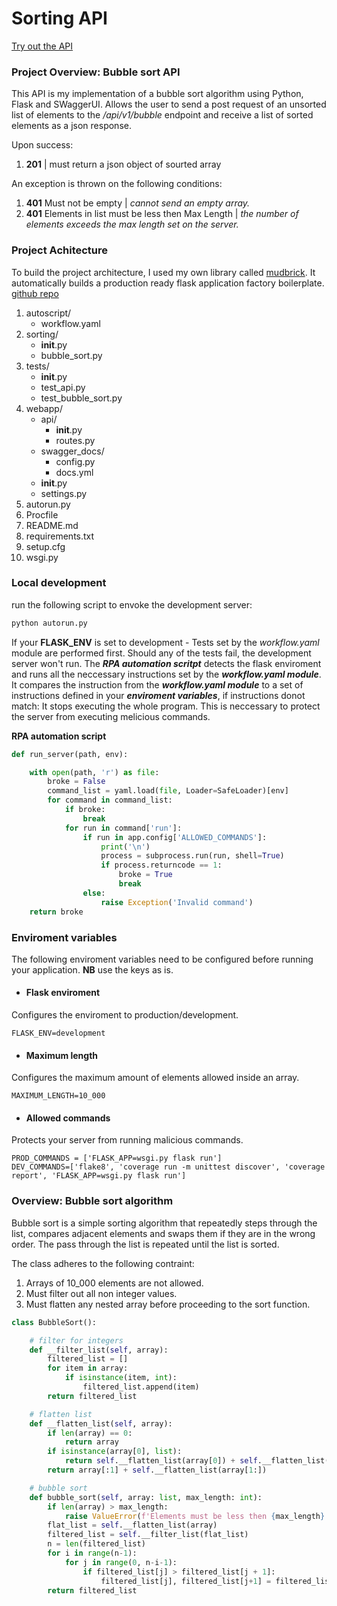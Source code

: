 # Sorting API

[Try out the API](https://offerzen.herokuapp.com/)

### Project Overview: Bubble sort API

This API is my implementation of a bubble sort algorithm using Python, Flask and SWaggerUI. Allows the user to send a post
request of an unsorted list of elements to the  */api/v1/bubble* endpoint and receive a list of sorted elements as a json response.

Upon success:

1. **201** | must return a json object of sourted array

An exception is thrown on the following conditions:

1. **401** Must not be empty | *cannot send an empty array.*
2. **401** Elements in list must be less then Max Length | *the number of elements exceeds the max length set on the server.*


### Project Achitecture

To build the project architecture, I used my own library called [mudbrick](https://pypi.org/project/mudbrick/).
It automatically builds a production ready flask application factory boilerplate. [github repo](https://github.com/owen-eternal/mudbrick)

1. autoscript/
    - workflow.yaml            
2. sorting/
    - __init__.py           
    - bubble_sort.py          
3. tests/
    - __init__.py
    - test_api.py              
    - test_bubble_sort.py
4. webapp/
    - api/               
        - __init__.py
        - routes.py
    - swagger_docs/               
        - config.py
        - docs.yml
    - __init__.py
    - settings.py
5. autorun.py
6. Procfile                    
7. README.md                   
8. requirements.txt            
9. setup.cfg                   
10. wsgi.py                    


### Local development

run the following script to envoke the development server: 

```bash
python autorun.py
```

If your **FLASK_ENV** is set to development - Tests set by the *workflow.yaml* module are performed first. Should any of the tests fail, the development server won't run. The **_RPA automation scritpt_** detects the flask enviroment and runs all the neccessary instructions set by the **_workflow.yaml module_**. It compares the instruction from the **_workflow.yaml module_** to a set of instructions defined in your **_enviroment variables_**, if instructions donot match: It stops executing the whole program. This is neccessary to protect the server from executing melicious commands.

**RPA automation script**

```python
def run_server(path, env):

    with open(path, 'r') as file:
        broke = False
        command_list = yaml.load(file, Loader=SafeLoader)[env]
        for command in command_list:
            if broke:
                break
            for run in command['run']:
                if run in app.config['ALLOWED_COMMANDS']:
                    print('\n')
                    process = subprocess.run(run, shell=True)
                    if process.returncode == 1:
                        broke = True
                        break
                else:
                    raise Exception('Invalid command')
    return broke
```

### Enviroment variables

The following enviroment variables need to be configured before running your application.
**NB** use the keys as is.

- #### Flask enviroment

Configures the enviroment to production/development.

```.env
FLASK_ENV=development
```

- #### Maximum length

Configures the maximum amount of elements allowed inside an array.

```.env
MAXIMUM_LENGTH=10_000
```

- #### Allowed commands

Protects your server from running malicious commands. 

```.env
PROD_COMMANDS = ['FLASK_APP=wsgi.py flask run']
DEV_COMMANDS=['flake8', 'coverage run -m unittest discover', 'coverage report', 'FLASK_APP=wsgi.py flask run']
```

### Overview: Bubble sort algorithm

Bubble sort is a simple sorting algorithm that repeatedly steps through the list, compares adjacent elements and swaps them if they are in the wrong order. The pass through the list is repeated until the list is sorted.

The class adheres to the following contraint: 

1. Arrays of 10_000 elements are not allowed.
2. Must filter out all non integer values.
3. Must flatten any nested array before proceeding to the sort function.

```python
class BubbleSort():

    # filter for integers
    def __filter_list(self, array):
        filtered_list = []
        for item in array:
            if isinstance(item, int):
                filtered_list.append(item)
        return filtered_list

    # flatten list
    def __flatten_list(self, array):
        if len(array) == 0:
            return array
        if isinstance(array[0], list):
            return self.__flatten_list(array[0]) + self.__flatten_list(array[1:])
        return array[:1] + self.__flatten_list(array[1:])

    # bubble sort
    def bubble_sort(self, array: list, max_length: int):
        if len(array) > max_length:
            raise ValueError(f'Elements must be less then {max_length}')
        flat_list = self.__flatten_list(array)
        filtered_list = self.__filter_list(flat_list)
        n = len(filtered_list)
        for i in range(n-1):
            for j in range(0, n-i-1):
                if filtered_list[j] > filtered_list[j + 1]:
                    filtered_list[j], filtered_list[j+1] = filtered_list[j+1], filtered_list[j]
        return filtered_list
```
